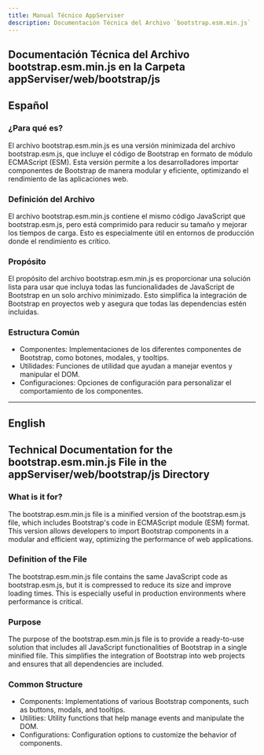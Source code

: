 ```yaml
---
title: Manual Técnico AppServiser
description: Documentación Técnica del Archivo `bootstrap.esm.min.js`
---
```


## Documentación Técnica del Archivo bootstrap.esm.min.js en la Carpeta appServiser/web/bootstrap/js

## Español

### ¿Para qué es?
El archivo bootstrap.esm.min.js es una versión minimizada del archivo bootstrap.esm.js, que incluye el código de Bootstrap en formato de módulo ECMAScript (ESM). Esta versión permite a los desarrolladores importar componentes de Bootstrap de manera modular y eficiente, optimizando el rendimiento de las aplicaciones web.

### Definición del Archivo
El archivo bootstrap.esm.min.js contiene el mismo código JavaScript que bootstrap.esm.js, pero está comprimido para reducir su tamaño y mejorar los tiempos de carga. Esto es especialmente útil en entornos de producción donde el rendimiento es crítico.
### Propósito
El propósito del archivo bootstrap.esm.min.js es proporcionar una solución lista para usar que incluya todas las funcionalidades de JavaScript de Bootstrap en un solo archivo minimizado. Esto simplifica la integración de Bootstrap en proyectos web y asegura que todas las dependencias estén incluidas.

### Estructura Común
- Componentes: Implementaciones de los diferentes componentes de Bootstrap, como botones, modales, y tooltips.
- Utilidades: Funciones de utilidad que ayudan a manejar eventos y manipular el DOM.
- Configuraciones: Opciones de configuración para personalizar el comportamiento de los componentes.

---

## English

## Technical Documentation for the bootstrap.esm.min.js File in the appServiser/web/bootstrap/js Directory

### What is it for?
The bootstrap.esm.min.js file is a minified version of the bootstrap.esm.js file, which includes Bootstrap's code in ECMAScript module (ESM) format. This version allows developers to import Bootstrap components in a modular and efficient way, optimizing the performance of web applications.

### Definition of the File
The bootstrap.esm.min.js file contains the same JavaScript code as bootstrap.esm.js, but it is compressed to reduce its size and improve loading times. This is especially useful in production environments where performance is critical.

### Purpose
The purpose of the bootstrap.esm.min.js file is to provide a ready-to-use solution that includes all JavaScript functionalities of Bootstrap in a single minified file. This simplifies the integration of Bootstrap into web projects and ensures that all dependencies are included.

### Common Structure
- Components: Implementations of various Bootstrap components, such as buttons, modals, and tooltips.
- Utilities: Utility functions that help manage events and manipulate the DOM.
- Configurations: Configuration options to customize the behavior of components.